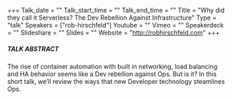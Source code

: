 +++
Talk_date = ""
Talk_start_time = ""
Talk_end_time = ""
Title = "Why did they call it Serverless? The Dev Rebellion Against Infrastructure"
Type = "talk"
Speakers = ["rob-hirschfeld"]
Youtube = ""
Vimeo = ""
Speakerdeck = ""
Slideshare = ""
Slides = ""
Website = "http://robhirschfeld.com"
+++

##### TALK ABSTRACT

The rise of container automation with built in networking, load balancing and HA behavior seems like a Dev rebellion against Ops. But is it? In this short talk, we’ll review the ways that new Developer technology steamlines Ops.